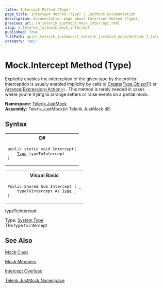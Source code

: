 ```yaml
---
title: Intercept Method (Type)
page_title: Intercept Method (Type) | JustMock Documentation
description: Documentation page about Intercept Method (Type).
previous_url: /m_telerik_justmock_mock_intercept.html
slug: m_telerik_justmock_mock_intercept
published: True
fullPath: api/n_telerik_justmock/t_telerik_justmock_mock/methods_t_telerik_justmock_mock/overload_telerik_justmock_mock_intercept/m_telerik_justmock_mock_intercept
category: "api"
---
```


# Mock.Intercept Method (Type)



Explicitly enables the interception of the given type by the profiler. Interception is usually enabled implicitly by calls to [Create(Type,Object[])](m_telerik_justmock_mock_create_5) or [Arrange(Expression&lt;Action&gt;)](m_telerik_justmock_mock_arrange) . This method is rarely needed in cases where you're trying to arrange setters or raise events on a partial mock.


 **Namespace:**  [Telerik.JustMock](n_telerik_justmock) <br> **Assembly:** Telerik.JustMock(in Telerik.JustMock.dll)
## Syntax


<div id="syntaxCodeBlocks" class="code"><span codeLanguage="CSharp"><table><tr><th>C#</th></tr><tr><td><pre xml:space="preserve"><span class="keyword">public</span> <span class="keyword">static</span> <span class="keyword">void</span> <span class="identifier">Intercept</span>(
	<a href="https://msdn2.microsoft.com/en-us/library/42892f65" target="_blank">Type</a> <span class="parameter">typeToIntercept</span>
)</pre></td></tr></table></span><span codeLanguage="VisualBasicDeclaration"><table><tr><th>Visual Basic</th></tr><tr><td><pre xml:space="preserve"><span class="keyword">Public</span> <span class="keyword">Shared</span> <span class="keyword">Sub</span> <span class="identifier">Intercept</span> ( _
	<span class="parameter">typeToIntercept</span> <span class="keyword">As</span> <a href="https://msdn2.microsoft.com/en-us/library/42892f65" target="_blank">Type</a> _
)</pre></td></tr></table></span></div>



typeToIntercept<br>


Type: [System.Type](42892f65) <br>The type to intercept




## See Also



 [Mock Class](t_telerik_justmock_mock) 

 [Mock Members](allmembers_t_telerik_justmock_mock) 

 [Intercept Overload](overload_telerik_justmock_mock_intercept) 

 [Telerik.JustMock Namespace](n_telerik_justmock) 



